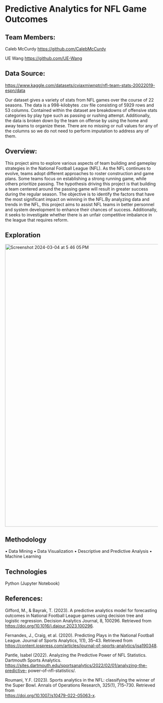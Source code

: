 # Predictive Analytics for NFL Game Outcomes


## Team Members:

Caleb McCurdy  https://github.com/CalebMcCurdy

UE Wang  https://github.com/UE-Wang

## Data Source:

https://www.kaggle.com/datasets/cviaxmiwnptr/nfl-team-stats-20022019-espn/data

Our dataset gives a variety of stats from NFL games over the course of 22 seasons. The data is a 998-kilobytes .csv file consisting of 5929 rows and 53 columns. Contained within the dataset are breakdowns of offensive stats categories by play type such as passing or rushing attempt. Additionally, the data is broken down by the team on offense by using the home and away teams to organize these. There are no missing or null values for any of the columns so we do not need to perform imputation to address any of them. 

## Overview:

This project aims to explore various aspects of team building and gameplay strategies in the National Football League (NFL). As the NFL continues to evolve, teams adopt different approaches to roster construction and game plans. Some teams focus on establishing a strong running game, while others prioritize passing. The hypothesis driving this project is that building a team centered around the passing game will result in greater success during the regular season. The objective is to identify the factors that have the most significant impact on winning in the NFL.By analyzing data and trends in the NFL, this project aims to assist NFL teams in better personnel and system development to enhance their chances of success. Additionally, it seeks to investigate whether there is an unfair competitive imbalance in the league that requires reform.

## Exploration

<img width="930" alt="Screenshot 2024-03-04 at 5 46 05 PM" src="https://github.com/UE-Wang/MSADS599-Capstone-Project/assets/108497911/d0cd9824-ed73-4288-8af7-c7c221cf1515">



## Methodology

• Data Mining • Data Visualization • Descriptive and Predictive Analysis • Machine Learning 

## Technologies

Python (Jupyter Notebook)


## References:

Gifford, M., & Bayrak, T. (2023). A predictive analytics model for forecasting outcomes in 		National Football League games using decision tree and logistic regression. Decision 		Analytics Journal, 8, 100296. Retrieved from 						
https://doi.org/10.1016/j.dajour.2023.100296.

Fernandes, J., Craig, et al. (2020). Predicting Plays in the National Football League. Journal of 		Sports Analytics, 1(1), 35–43. Retrieved from 							https://content.iospress.com/articles/journal-of-sports-analytics/jsa190348.

Pantle, Isabel (2022). Analyzing the Predictive Power of NFL Statistics. Dartmouth Sports 		Analytics. https://sites.dartmouth.edu/sportsanalytics/2022/02/01/analyzing-the-predictive- 	power-of-nfl-statistics/.

Roumani, Y.F. (2023). Sports analytics in the NFL: classifying the winner of the Super Bowl. 		Annals of Operations Research, 325(1), 715–730. Retrieved from 			
https://doi.org/10.1007/s10479-022-05063-x.




